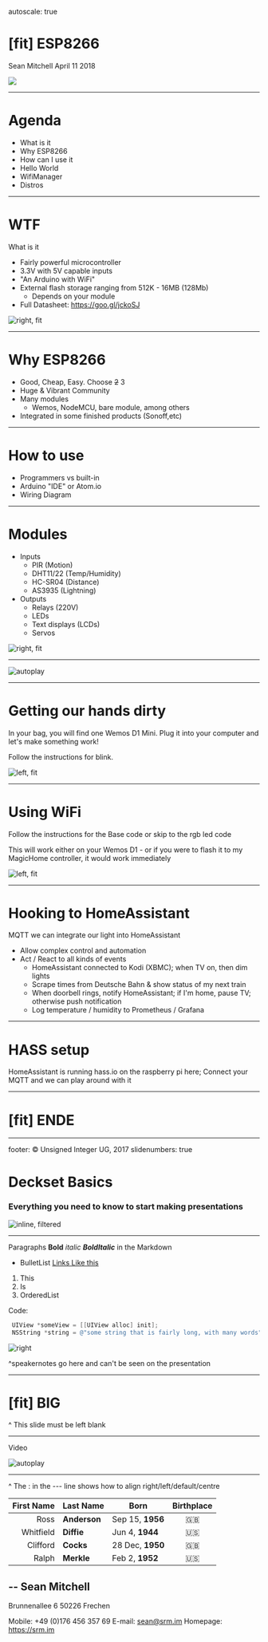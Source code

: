 autoscale: true


# [fit] ESP8266
Sean Mitchell
April 11 2018

![](img/esp-12.png)

---

# Agenda

* What is it
* Why ESP8266
* How can I use it
* Hello World
* WifiManager
* Distros

---

# WTF

What is it

* Fairly powerful microcontroller
* 3.3V with 5V capable inputs
* "An Arduino with WiFi"
* External flash storage ranging from 512K - 16MB (128Mb)
  * Depends on your module
* Full Datasheet: https://goo.gl/jckoSJ

![right, fit](img/esp12.png)

---

# Why ESP8266

* Good, Cheap, Easy. Choose ~~2~~ 3
* Huge & Vibrant Community
* Many modules
  * Wemos, NodeMCU, bare module, among others
* Integrated in some finished products (Sonoff,etc)

---

# How to use

* Programmers vs built-in
* Arduino "IDE" or Atom.io
* Wiring Diagram

---

# Modules

* Inputs
  * PIR (Motion)
  * DHT11/22 (Temp/Humidity)
  * HC-SR04 (Distance)
  * AS3935 (Lightning)
* Outputs
  * Relays (220V)
  * LEDs
  * Text displays (LCDs)
  * Servos

![right, fit](img/modules.jpg)

---


![autoplay](https://youtu.be/8ISbmQTbjDI?t=206)

---

# Getting our hands dirty


In your bag, you will find one Wemos D1 Mini. Plug it into your computer and let's make something work!

Follow the instructions for blink.

![left, fit](img/blink.png)

---

# Using WiFi

Follow the instructions for the Base code or skip to the rgb led code

This will work either on your Wemos D1 - or if you were to flash it to my MagicHome controller, it would work immediately

![left, fit](img/rgbled.png)

---

# Hooking to HomeAssistant

MQTT we can integrate our light into HomeAssistant

* Allow complex control and automation
* Act / React to all kinds of events
  * HomeAssistant connected to Kodi (XBMC); when TV on, then dim lights
  * Scrape times from Deutsche Bahn & show status of my next train
  * When doorbell rings, notify HomeAssistant; if I'm home, pause TV; otherwise push notification
  * Log temperature / humidity to Prometheus / Grafana

---

# HASS setup

HomeAssistant is running hass.io on the raspberry pi here; Connect your MQTT and we can play around with it

---

# [fit] ENDE

---

footer: © Unsigned Integer UG, 2017
slidenumbers: true

# Deckset Basics

### Everything you need to know to start making presentations

![inline, filtered](https://www.get-digital.dk/web/getdigital/gfx/products/__generated__resized/380x380/4626tasten_sticker_tux_farbe.jpg)

---

Paragraphs **Bold** _italic_ **_BoldItalic_** in the Markdown

* BulletList [Links Like this](http://www.decksetapp.com)

1. This
1. Is
1. OrderedList

Code:

```objectivec
 UIView *someView = [[UIView alloc] init];
 NSString *string = @"some string that is fairly long, with many words";
```

![right](https://kubernetes.io/images/favicon.png)


^speakernotes go here and can't be seen on the presentation

---

# [fit] BIG

^ This slide must be left blank

---
Video

![autoplay](https://www.youtube.com/watch?v=P0_QrKfD8us)


---
^ The : in the --- line shows how to align right/left/default/centre

First Name | Last Name | Born | Birthplace
---:|:---|---|:---:
Ross | **Anderson** | Sep 15, **1956** | :gb:
Whitfield | **Diffie** | Jun 4, **1944** | :us:
Clifford | **Cocks** | 28 Dec, **1950** | :gb:
Ralph | **Merkle** | Feb 2, **1952** | :us:


--
Sean Mitchell
-------------------

Brunnenallee 6
50226 Frechen

Mobile: +49 (0)176 456 357 69
E-mail: sean@srm.im
Homepage: https://srm.im
